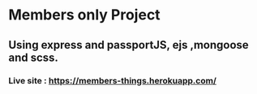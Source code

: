 # Members only Project

## Using express and passportJS, ejs ,mongoose and scss.

### Live site : https://members-things.herokuapp.com/
